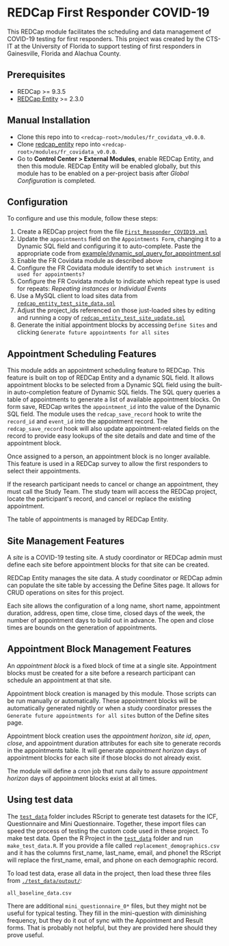 # REDCap First Responder COVID-19

This REDCap module facilitates the scheduling and data management of COVID-19 testing for first responders. This project was created by the CTS-IT at the University of Florida to support testing of first responders in Gainesville, Florida and Alachua County.

## Prerequisites
- REDCap >= 9.3.5
- [REDCap Entity](https://github.com/ctsit/redcap_entity) >= 2.3.0

## Manual Installation
- Clone this repo into to `<redcap-root>/modules/fr_covidata_v0.0.0`.
- Clone [redcap_entity](https://github.com/ctsit/redcap_entity) repo into `<redcap-root>/modules/fr_covidata_v0.0.0`.
- Go to **Control Center > External Modules**, enable REDCap Entity, and then this module. REDCap Entity will be enabled globally, but this module has to be enabled on a per-project basis after *Global Configuration* is completed.

## Configuration

To configure and use this module, follow these steps:

1. Create a REDCap project from the file [`First_Responder_COVID19.xml`](example/First_Responder_COVID19.xml)
1. Update the `appointments` field on the `Appointments Form`, changing it to a Dynamic SQL field and configuring it to auto-complete. Paste the appropriate code from [example/dynamic_sql_query_for_appointment.sql](example/dynamic_sql_query_for_appointment.sql)
1. Enable the FR Covidata module as described above
1. Configure the FR Covidata module identify to set `Which instrument is used for appointments?`
1. Configure the FR Covidata module to indicate which repeat type is used for repeats: _Repeating instances_ or _Individual Events_
1. Use a MySQL client to load sites data from [`redcap_entity_test_site_data.sql`](example/redcap_entity_test_site_data.sql)
1. Adjust the project_ids referenced on those just-loaded sites by editing and running a copy of [`redcap_entity_test_site_update.sql`](example/redcap_entity_test_site_update.sql)
1. Generate the initial appointment blocks by accessing `Define Sites` and clicking `Generate future appointments for all sites`


## Appointment Scheduling Features

This module adds an appointment scheduling feature to REDCap. This feature is built on top of REDCap Entity and a dynamic SQL field. It allows appointment blocks to be selected from a Dynamic SQL field using the built-in auto-completion feature of Dynamic SQL fields. The SQL query queries a table of appointments to generate a list of available appointment blocks. On form save, REDCap writes the `appointment_id` into the value of the Dynamic SQL field. The module uses the `redcap_save_record` hook to write the `record_id` and `event_id` into the appointment record. The `redcap_save_record` hook will also update appointment-related fields on the record to provide easy lookups of the site details and date and time of the appointment block.

Once assigned to a person, an appointment block is no longer available. This feature is used in a REDCap survey to allow the first responders to select their appointments.

If the research participant needs to cancel or change an appointment, they must call the Study Team. The study team will access the REDCap project, locate the participant's record, and cancel or replace the existing appointment.

The table of appointments is managed by REDCap Entity. 


## Site Management Features

A _site_ is a COVID-19 testing site. A study coordinator or REDCap admin must define each site before appointment blocks for that site can be created. 

REDCap Entity manages the site data. A study coordinator or REDCap admin can populate the site table by accessing the Define Sites page. It allows for CRUD operations on sites for this project.

Each site allows the configuration of a long name, short name, appointment duration, address, open time, close time, closed days of the week, the number of appointment days to build out in advance. The open and close times are bounds on the generation of appointments.


## Appointment Block Management Features

An _appointment block_ is a fixed block of time at a single site. Appointment blocks must be created for a site before a research participant can schedule an appointment at that site.

Appointment block creation is managed by this module. Those scripts can be run manually or automatically. These appointment blocks will be automatically generated nightly or when a study coordinator presses the `Generate future appointments for all sites` button of the Define sites page.

Appointment block creation uses the _appointment horizon_, _site id_, _open_, _close_, and appointment duration attributes for each site to generate records in the appointments table. It will generate _appointment horizon_ days of appointment blocks for each site if those blocks do not already exist.

The module will define a cron job that runs daily to assure _appointment horizon_ days of appointment blocks exist at all times.


## Using test data

The [`test_data`](./test_data/) folder includes RScript to generate test datasets for the ICF, Questionnaire and Mini Questionnaire. Together, these import files can speed the process of testing the custom code used in these project. To make test data. Open the R Project in the [`test_data`](./test_data/) folder and run `make_test_data.R`. If you provide a file called `replacement_demographics.csv` and it has the columns first_name, last_name, email, and phone1 the RScript will replace the first_name, email, and phone on each demographic record. 

To load test data, erase all data in the project, then load these three files from [`./test_data/output/`](./test_data/output/):

```
all_baseline_data.csv
```

There are additional `mini_questionnaire_0*` files, but they might not be useful for typical testing. They fill in the mini-question with diminishing frequency, but they do it out of sync with the Appointment and Result forms. That is probably not helpful, but they are provided here should they prove useful.
